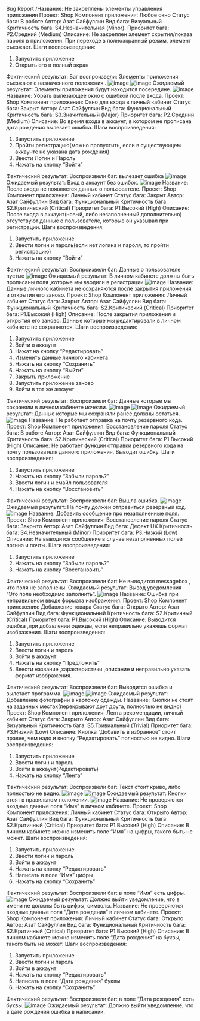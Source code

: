 Bug Report
/Название: Не закреплены элементы управления приложения
Проект: Shop
Компонент приложения: Любое окно
Статус бага: В работе
Автор: Азат Сайфуллин
Вид бага: Визуальный
Критичность бага: S4.Незначительная (Minor).
Приоритет бага: P2.Средний (Medium)
Описание: Не закреплен элемент скрытия/показа пароля в приложении. При переходе в полноэкранный режим, элемент съезжает.
Шаги воспроизведения: 
1.	Запустить приложение
2.	Открыть его в полный экран

Фактический результат:
Баг воспроизвели: Элементы приложения съезжают с назначенного положения .
![image](https://user-images.githubusercontent.com/113188055/234973075-272f17d1-65ef-4f6a-8e66-eb269a4e3967.png)
![image](https://user-images.githubusercontent.com/113188055/234973127-be7c24c4-e54a-405f-9723-15ee8d298831.png)
Ожидаемый результат:
Элементы приложения будут находится посередине.
![image](https://user-images.githubusercontent.com/113188055/234973180-1feaea39-3646-46de-93de-407edc8bdbe6.png)
Название: Убрать вылезающее окно с ошибкой после входа.
Проект: Shop
Компонент приложения: Окно для входа в личный кабинет
Статус бага: Закрыт
Автор: Азат Сайфуллин
Вид бага: Функциональный
Критичность бага:  S3.Значительный (Major)
Приоритет бага: P2.Средний (Medium)
Описание: Во время входа в аккаунт, в котором не прописана дата рождения  вылезает ошибка.
Шаги воспроизведения: 
1.	Запустить приложение
2.	Пройти регистрацию(можно пропустить, если в существующем аккаунте не указана дата рождения)
3.	Ввести Логин и Пароль
4.	Нажать на кнопку “Войти”

Фактический результат:
Воспроизвели баг: вылезает ошибка
![image](https://user-images.githubusercontent.com/113188055/234973247-fe06e8a7-8e1c-4352-b320-b9f5f40cf424.png)
Ожидаемый результат:
Вход в аккаунт без ошибок.
![image](https://user-images.githubusercontent.com/113188055/234973316-9ffdf9a2-16b1-4f6f-9379-51472a947cf8.png)
Название: После входа не появляется данные о пользователе.
Проект: Shop
Компонент приложения: Личный кабинет
Статус бага: Закрыт
Автор: Азат Сайфуллин
Вид бага: Функциональный
Критичность бага:  S2.Критический (Critical)
Приоритет бага: P1.Высокий (High)
Описание: После входа в аккаунт(новый, либо незаполненный дополнительно) отсутствуют данные о пользователе, которые он указывал при регистрации. 
Шаги воспроизведения: 
1.	Запустить приложение
2.	Ввести логин и пароль(если нет логина и пароля, то пройти регистрацию)
3.	Нажать на кнопку “Войти”


Фактический результат:
Воспроизвели баг: Данные о пользователе пустые
![image](https://user-images.githubusercontent.com/113188055/234973379-8d422823-2a1a-4f49-8515-af017d2dd07a.png)
Ожидаемый результат:
В личном кабинете должны быть прописаны поля ,которые мы вводили в регистрации
![image](https://user-images.githubusercontent.com/113188055/234973430-d4269804-c607-4f8d-94a7-8d47f7b08072.png)
Название: Данные личного кабинета не сохраняются после закрытия приложения и открытия его заново.
Проект: Shop
Компонент приложения: Личный кабинет
Статус бага: Закрыт
Автор: Азат Сайфуллин
Вид бага: Функциональный
Критичность бага:  S2.Критический (Critical)
Приоритет бага: P1.Высокий (High)
Описание: После закрытия приложения и открытия его заново. Данные которые мы редактировали в личном кабинете не сохраняются.
Шаги воспроизведения: 
1.	Запустить приложение
2.	Войти в аккаунт
3.	Нажат на кнопку “Редактировать”
4.	Изменить данные личного кабинета
5.	Нажать на кнопку “Сохранить”
6.	Нажать на кнопку “Выйти”
7.	Закрыть приложение
8.	Запустить приложение заново
9.	Войти в тот же аккаунт

Фактический результат:
Воспроизвели баг: Данные которые мы сохраняли в личном кабинете исчезли.
![image](https://user-images.githubusercontent.com/113188055/234973481-f9ae56a6-c1dd-4d2e-94b5-401421fe296e.png)
![image](https://user-images.githubusercontent.com/113188055/234973508-1d2cff65-b8cb-4e43-b09b-b8bfe99189f9.png)
Ожидаемый результат:
Данные которые мы сохраняли ранее должны остаться.
![image](https://user-images.githubusercontent.com/113188055/234973538-bd3cc5f9-ac4c-45c0-baee-2d0ff47c73a1.png)
Название: Не работает отправка на почту резервного кода.
Проект: Shop
Компонент приложения: Восстановление пароля
Статус бага: В работе
Автор: Азат Сайфуллин
Вид бага: Функциональный
Критичность бага:  S2.Критический (Critical)
Приоритет бага: P1.Высокий (High)
Описание: Не работает функции отправки резервного кода на почту пользователя данного приложения. Выводит ошибку.
Шаги воспроизведения: 
1.	Запустить приложение
2.	Нажать на кнопку “Забыли пароль?”
3.	Ввести логин и емайл пользователя
4.	Нажать на кнопку “Восстановить”

Фактический результат:
Воспроизвели баг: Вышла ошибка.
![image](https://user-images.githubusercontent.com/113188055/234973590-eb487ee8-1c81-4b22-96e0-7754a74f7307.png)
Ожидаемый результат:
На почту должен отправиться резервный код.
![image](https://user-images.githubusercontent.com/113188055/234973638-11b25b9d-e818-4ab3-9235-a7558c58d360.png)
Название: Добавить сообщение про незаполненные поля.
Проект: Shop
Компонент приложения: Восстановление пароля
Статус бага: Закрыто
Автор: Азат Сайфуллин
Вид бага: Дефект UX
Критичность бага:  S4.Незначительный (Minor)
Приоритет бага: P3.Низкий (Low)
Описание: Не выводится сообщение в случае незаполненных полей логина и почты. 
Шаги воспроизведения: 
1.	Запустить приложение
2.	Нажать на кнопку “Забыли пароль?”
3.	Нажать на кнопку “Восстановить”

Фактический результат:
Воспроизвели баг: Не выводится messagebox , что поля не заполнены.
Ожидаемый результат:
Вывод уведомления “Это поле необходимо заполнить”.
![image](https://user-images.githubusercontent.com/113188055/234973756-20f9ad86-891c-44b3-9af5-e1df6ffa7049.png)
Название: Ошибка при неправильном вводе формата изображения.
Проект: Shop
Компонент приложения: Добавление товара
Статус бага: Открыто
Автор: Азат Сайфуллин
Вид бага: Функциональный
Критичность бага:  S2.Критичный (Critical)
Приоритет бага: P1.Высокий (High)
Описание: Выводится ошибка ,при добавлении одежды, если неправильно укажешь формат изображения.
Шаги воспроизведения: 
1.	Запустить приложение
2.	Ввести логин и пароль
3.	Войти в аккаунт
4.	Нажать на кнопку “Предложить”
5.	Ввести название ,характеристики ,описание и неправильно указать формат изображения.


Фактический результат:
Воспроизвели баг: Выводится ошибка и вылетает программа.
![image](https://user-images.githubusercontent.com/113188055/234973818-20b895e9-336e-4048-817a-8ba995869893.png)
![image](https://user-images.githubusercontent.com/113188055/234973842-1f8a80bc-1ea0-4842-b551-04f3e1ef57cd.png)
Ожидаемый результат:
Добавление фотографии в карточку одежды.
Название: Кнопки не стоят на заданных местах(перекрывают друг друга, полностью не видно)  
Проект: Shop
Компонент приложения: Лента рекомендации, личный кабинет
Статус бага: Закрыто
Автор: Азат Сайфуллин
Вид бага: Визуальный
Критичность бага:  S5.Тривиальный (Trivial)
Приоритет бага: P3.Низкий (Low)
Описание: Кнопка “Добавить в избранное” стоит правее, чем надо и кнопку “Редактировать” полностью не видно.
Шаги воспроизведения: 
1.	Запустить приложение
2.	Ввести логин и пароль
3.	Войти в аккаунт(Редактировать)
4.	Нажать на кнопку “Лента”

Фактический результат:
Воспроизвели баг: Текст стоит криво, либо полностью не видно.
![image](https://user-images.githubusercontent.com/113188055/234973943-e1d7cd46-5cdf-42db-a9d9-74a3945df571.png)
![image](https://user-images.githubusercontent.com/113188055/234973968-e438d065-f7aa-46d5-a5df-c410a3a72788.png)
Ожидаемый результат:
Кнопки стоят в правильном положении.
![image](https://user-images.githubusercontent.com/113188055/234974001-71171926-bf4e-4c16-aa31-676d696b7cc2.png)
Название: Не проверяются входные данные поля “Имя” в личном кабинете.
Проект: Shop
Компонент приложения: Личный кабинет
Статус бага: Открыто
Автор: Азат Сайфуллин
Вид бага: Функциональный
Критичность бага:  S2.Критичный (Critical)
Приоритет бага: P1.Высокий (High)
Описание: В личном кабинете можно изменить поле “Имя” на цифры, такого быть не может.
Шаги воспроизведения: 
1.	Запустить приложение
2.	Ввести логин и пароль
3.	Войти в аккаунт
4.	Нажать на кнопку “Редактировать”
5.	Написать в поле “Имя” цифры
6.	Нажать на кнопку “Сохранить”

Фактический результат:
Воспроизвели баг: в поле “Имя” есть цифры.
![image](https://user-images.githubusercontent.com/113188055/234974057-33e0ddda-f68d-4c23-bdb6-a9758e78bdac.png)
Ожидаемый результат:
Должно выйти уведомление, что в имени не должны быть цифры, символы.
Название: Не проверяются входные данные поля “Дата рождения” в личном кабинете.
Проект: Shop
Компонент приложения: Личный кабинет
Статус бага: Открыто
Автор: Азат Сайфуллин
Вид бага: Функциональный
Критичность бага:  S2.Критичный (Critical)
Приоритет бага: P1.Высокий (High)
Описание: В личном кабинете можно изменить поле “Дата рождения” на буквы, такого быть не может.
Шаги воспроизведения: 
1.	Запустить приложение
2.	Ввести логин и пароль
3.	Войти в аккаунт
4.	Нажать на кнопку “Редактировать”
5.	Написать в поле “Дата рождения” буквы
6.	Нажать на кнопку “Сохранить”

Фактический результат:
Воспроизвели баг: в поле “Дата рождения” есть буквы.
![image](https://user-images.githubusercontent.com/113188055/234974180-b9cfc069-faf1-419f-bed7-5afcae6e031b.png)
Ожидаемый результат:
Должно выйти уведомление, что в дате рождения ошибка в написании.

